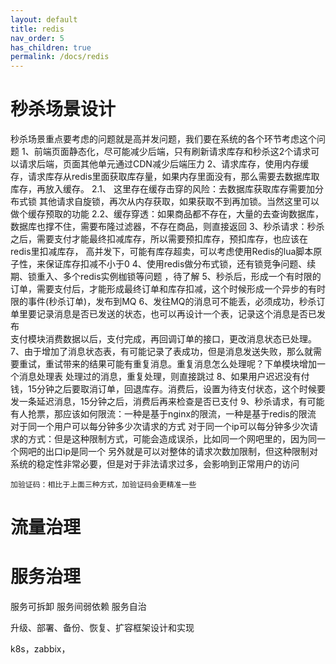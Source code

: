 ```yaml
---
layout: default
title: redis
nav_order: 5
has_children: true
permalink: /docs/redis
---
```


# 秒杀场景设计
秒杀场景重点要考虑的问题就是高并发问题，我们要在系统的各个环节考虑这个问题
1、前端页面静态化，尽可能减少后端，只有刷新请求库存和秒杀这2个请求可以请求后端，页面其他单元通过CDN减少后端压力
2、请求库存，使用内存缓存，请求库存从redis里面获取库存量，如果内存里面没有，那么需要去数据库取库存，再放入缓存。 
2.1、 这里存在缓存击穿的风险：去数据库获取库存需要加分布式锁
    其他请求自旋锁，再次从内存获取，如果获取不到再加锁。当然这里可以做个缓存预取的功能
2.2、缓存穿透：如果商品都不存在，大量的去查询数据库，数据库也撑不住，需要布隆过滤器，不存在商品，则直接返回
3、秒杀请求：秒杀之后，需要支付才能最终扣减库存，所以需要预扣库存，预扣库存，也应该在redis里扣减库存，
    高并发下，可能有库存超卖，可以考虑使用Redis的lua脚本原子性，来保证库存扣减不小于0
4、使用redis做分布式锁，还有锁竞争问题、续期、锁重入、多个redis实例枷锁等问题 ，待了解
5、秒杀后，形成一个有时限的订单，需要支付后，才能形成最终订单和库存扣减，这个时候形成一个异步的有时限的事件(秒杀订单)，发布到MQ
6、发往MQ的消息可不能丢，必须成功，秒杀订单里要记录消息是否已发送的状态，也可以再设计一个表，记录这个消息是否已发布    
    支付模块消费数据以后，支付完成，再回调订单的接口，更改消息状态已处理。
7、由于增加了消息状态表，有可能记录了表成功，但是消息发送失败，那么就需要重试，重试带来的结果可能有重复消息。重复消息怎么处理呢？下单模块增加一个消息处理表
    处理过的消息，重复处理，则直接跳过
8、如果用户迟迟没有付钱，15分钟之后要取消订单，回退库存。消费后，设置为待支付状态，这个时候要发一条延迟消息，15分钟之后，消费后再来检查是否已支付
9、秒杀请求，有可能有人抢票，那应该如何限流：一种是基于nginx的限流，一种是基于redis的限流
    对于同一个用户可以每分钟多少次请求的方式
    对于同一个ip可以每分钟多少次请求的方式：但是这种限制方式，可能会造成误杀，比如同一个网吧里的，因为同一个网吧的出口ip是同一个
    另外就是可以对整体的请求次数加限制，但这种限制对系统的稳定性非常必要，但是对于非法请求过多，会影响到正常用户的访问
    
    加验证码：相比于上面三种方式，加验证码会更精准一些
    


# 流量治理


# 服务治理
服务可拆卸
服务间弱依赖
服务自治

升级、部署、备份、恢复、扩容框架设计和实现

k8s，zabbix，